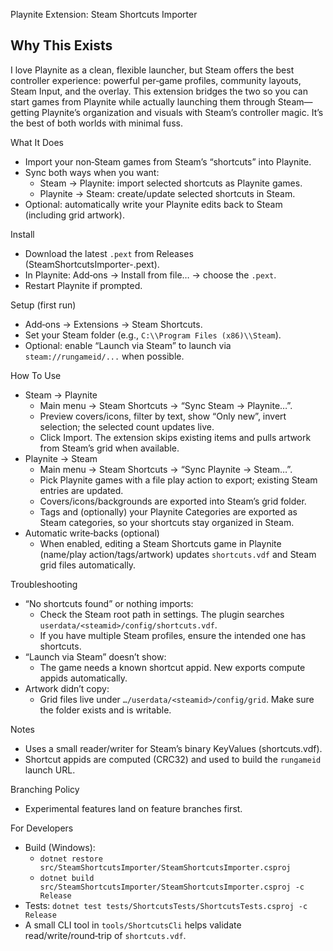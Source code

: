 Playnite Extension: Steam Shortcuts Importer

## Why This Exists

I love Playnite as a clean, flexible launcher, but Steam offers the best controller experience: powerful per‑game profiles, community layouts, Steam Input, and the overlay. This extension bridges the two so you can start games from Playnite while actually launching them through Steam—getting Playnite’s organization and visuals with Steam’s controller magic. It’s the best of both worlds with minimal fuss.

What It Does
- Import your non‑Steam games from Steam’s “shortcuts” into Playnite.
- Sync both ways when you want:
  - Steam → Playnite: import selected shortcuts as Playnite games.
  - Playnite → Steam: create/update selected shortcuts in Steam.
- Optional: automatically write your Playnite edits back to Steam (including grid artwork).

Install
- Download the latest `.pext` from Releases (SteamShortcutsImporter-<version>.pext).
- In Playnite: Add‑ons → Install from file… → choose the `.pext`.
- Restart Playnite if prompted.

Setup (first run)
- Add‑ons → Extensions → Steam Shortcuts.
- Set your Steam folder (e.g., `C:\\Program Files (x86)\\Steam`).
- Optional: enable “Launch via Steam” to launch via `steam://rungameid/...` when possible.

How To Use
- Steam → Playnite
  - Main menu → Steam Shortcuts → “Sync Steam → Playnite…”.
  - Preview covers/icons, filter by text, show “Only new”, invert selection; the selected count updates live.
  - Click Import. The extension skips existing items and pulls artwork from Steam’s grid when available.
- Playnite → Steam
  - Main menu → Steam Shortcuts → “Sync Playnite → Steam…”.
  - Pick Playnite games with a file play action to export; existing Steam entries are updated.
  - Covers/icons/backgrounds are exported into Steam’s grid folder.
  - Tags and (optionally) your Playnite Categories are exported as Steam categories, so your shortcuts stay organized in Steam.
- Automatic write‑backs (optional)
  - When enabled, editing a Steam Shortcuts game in Playnite (name/play action/tags/artwork) updates `shortcuts.vdf` and Steam grid files automatically.

Troubleshooting
- “No shortcuts found” or nothing imports:
  - Check the Steam root path in settings. The plugin searches `userdata/<steamid>/config/shortcuts.vdf`.
  - If you have multiple Steam profiles, ensure the intended one has shortcuts.
- “Launch via Steam” doesn’t show:
  - The game needs a known shortcut appid. New exports compute appids automatically.
- Artwork didn’t copy:
  - Grid files live under `…/userdata/<steamid>/config/grid`. Make sure the folder exists and is writable.

Notes
- Uses a small reader/writer for Steam’s binary KeyValues (shortcuts.vdf).
- Shortcut appids are computed (CRC32) and used to build the `rungameid` launch URL.

Branching Policy
- Experimental features land on feature branches first.

For Developers
- Build (Windows):
  - `dotnet restore src/SteamShortcutsImporter/SteamShortcutsImporter.csproj`
  - `dotnet build src/SteamShortcutsImporter/SteamShortcutsImporter.csproj -c Release`
- Tests: `dotnet test tests/ShortcutsTests/ShortcutsTests.csproj -c Release`
- A small CLI tool in `tools/ShortcutsCli` helps validate read/write/round‑trip of `shortcuts.vdf`.
